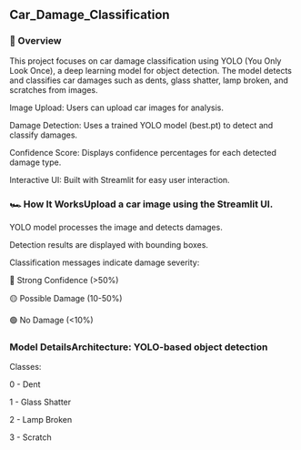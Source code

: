 ## Car_Damage_Classification

### 🚀 Overview
This project focuses on car damage classification using YOLO (You Only Look Once), a deep learning model for object detection. The model detects and classifies car damages such as dents, glass shatter, lamp broken, and scratches from images.

Image Upload: Users can upload car images for analysis.

Damage Detection: Uses a trained YOLO model (best.pt) to detect and classify damages.

Confidence Score: Displays confidence percentages for each detected damage type.

Interactive UI: Built with Streamlit for easy user interaction.

### 🏎️ How It WorksUpload a car image using the Streamlit UI.
YOLO model processes the image and detects damages.

Detection results are displayed with bounding boxes.

Classification messages indicate damage severity:

🔴 Strong Confidence (>50%)

🟡 Possible Damage (10-50%)

🟢 No Damage (<10%)

### Model DetailsArchitecture: YOLO-based object detection
Classes:

0 - Dent

1 - Glass Shatter

2 - Lamp Broken

3 - Scratch
